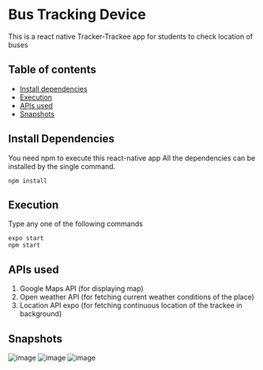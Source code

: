 # Bus Tracking Device
This is a react native Tracker-Trackee app for students to check location of buses

## Table of contents
- [Install dependencies](#install-dependencies)
- [Execution](#execution)
- [APIs used](#APIs-used)
- [Snapshots](#snapshots)

## Install Dependencies
You need npm to execute this react-native app
All the dependencies can be installed by the single command.
```
npm install
```

## Execution
Type any one of the following commands
```
expo start
npm start
```

## APIs used
1. Google Maps API (for displaying map)
2. Open weather API (for fetching current weather conditions of the place)
3. Location API expo (for fetching continuous location of the trackee in background)

## Snapshots
![image](https://user-images.githubusercontent.com/45535940/75178369-f90a5380-575d-11ea-8337-59d6cac85273.jpeg)
![image](https://user-images.githubusercontent.com/45535940/75178561-569ea000-575e-11ea-9638-c62dab7d76c9.jpeg)
![image](https://user-images.githubusercontent.com/45535940/75178489-32db5a00-575e-11ea-9890-24f9e68e1be7.jpeg)